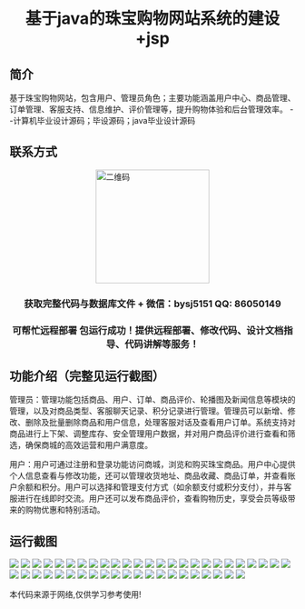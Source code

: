 <p><h1 align="center">基于java的珠宝购物网站系统的建设+jsp</h1></p>

## 简介
基于珠宝购物网站，包含用户、管理员角色；主要功能涵盖用户中心、商品管理、订单管理、客服支持、信息维护、评价管理等，提升购物体验和后台管理效率。    --计算机毕业设计源码；毕设源码；java毕业设计源码


## 联系方式
<img src="https://bs-1329754181.cos.ap-shanghai.myqcloud.com/wx.jpg" alt="二维码" style="display: block; margin: 0 auto;" width="200px">
<p><h3 align="center">获取完整代码与数据库文件 + 微信：bysj5151 QQ: 86050149</h3></p>
<p><h3 align="center">可帮忙远程部署 包运行成功！提供远程部署、修改代码、设计文档指导、代码讲解等服务！</h3></p>

## 功能介绍（完整见运行截图）
管理员：管理功能包括商品、用户、订单、商品评价、轮播图及新闻信息等模块的管理，以及对商品类型、客服聊天记录、积分记录进行管理。管理员可以新增、修改、删除及批量删除商品和用户信息，处理客服对话及查看用户订单。系统支持对商品进行上下架、调整库存、安全管理用户数据，并对用户商品评价进行查看和筛选，确保商城的高效运营和用户满意度。

用户：用户可通过注册和登录功能访问商城，浏览和购买珠宝商品。用户中心提供个人信息查看与修改功能，还可以管理收货地址、商品收藏、商品订单，并查看账户余额和积分。用户可以选择和管理支付方式（如余额支付或积分支付），并与客服进行在线即时交流。用户还可以发布商品评价，查看购物历史，享受会员等级带来的购物优惠和特别活动。


## 运行截图
![](https://bs-1329754181.cos.ap-shanghai.myqcloud.com/ssm/JewelShoppingWebsiteSystemBasedOnJavaJsp/img/001.jpg)
![](https://bs-1329754181.cos.ap-shanghai.myqcloud.com/ssm/JewelShoppingWebsiteSystemBasedOnJavaJsp/img/002.jpg)
![](https://bs-1329754181.cos.ap-shanghai.myqcloud.com/ssm/JewelShoppingWebsiteSystemBasedOnJavaJsp/img/003.jpg)
![](https://bs-1329754181.cos.ap-shanghai.myqcloud.com/ssm/JewelShoppingWebsiteSystemBasedOnJavaJsp/img/004.jpg)
![](https://bs-1329754181.cos.ap-shanghai.myqcloud.com/ssm/JewelShoppingWebsiteSystemBasedOnJavaJsp/img/005.jpg)
![](https://bs-1329754181.cos.ap-shanghai.myqcloud.com/ssm/JewelShoppingWebsiteSystemBasedOnJavaJsp/img/006.jpg)
![](https://bs-1329754181.cos.ap-shanghai.myqcloud.com/ssm/JewelShoppingWebsiteSystemBasedOnJavaJsp/img/007.jpg)
![](https://bs-1329754181.cos.ap-shanghai.myqcloud.com/ssm/JewelShoppingWebsiteSystemBasedOnJavaJsp/img/008.jpg)
![](https://bs-1329754181.cos.ap-shanghai.myqcloud.com/ssm/JewelShoppingWebsiteSystemBasedOnJavaJsp/img/009.jpg)
![](https://bs-1329754181.cos.ap-shanghai.myqcloud.com/ssm/JewelShoppingWebsiteSystemBasedOnJavaJsp/img/010.jpg)
![](https://bs-1329754181.cos.ap-shanghai.myqcloud.com/ssm/JewelShoppingWebsiteSystemBasedOnJavaJsp/img/011.jpg)
![](https://bs-1329754181.cos.ap-shanghai.myqcloud.com/ssm/JewelShoppingWebsiteSystemBasedOnJavaJsp/img/012.jpg)
![](https://bs-1329754181.cos.ap-shanghai.myqcloud.com/ssm/JewelShoppingWebsiteSystemBasedOnJavaJsp/img/013.jpg)
![](https://bs-1329754181.cos.ap-shanghai.myqcloud.com/ssm/JewelShoppingWebsiteSystemBasedOnJavaJsp/img/014.jpg)
![](https://bs-1329754181.cos.ap-shanghai.myqcloud.com/ssm/JewelShoppingWebsiteSystemBasedOnJavaJsp/img/015.jpg)
![](https://bs-1329754181.cos.ap-shanghai.myqcloud.com/ssm/JewelShoppingWebsiteSystemBasedOnJavaJsp/img/016.jpg)
![](https://bs-1329754181.cos.ap-shanghai.myqcloud.com/ssm/JewelShoppingWebsiteSystemBasedOnJavaJsp/img/017.jpg)
![](https://bs-1329754181.cos.ap-shanghai.myqcloud.com/ssm/JewelShoppingWebsiteSystemBasedOnJavaJsp/img/018.jpg)
![](https://bs-1329754181.cos.ap-shanghai.myqcloud.com/ssm/JewelShoppingWebsiteSystemBasedOnJavaJsp/img/019.jpg)
![](https://bs-1329754181.cos.ap-shanghai.myqcloud.com/ssm/JewelShoppingWebsiteSystemBasedOnJavaJsp/img/020.jpg)
![](https://bs-1329754181.cos.ap-shanghai.myqcloud.com/ssm/JewelShoppingWebsiteSystemBasedOnJavaJsp/img/021.jpg)
![](https://bs-1329754181.cos.ap-shanghai.myqcloud.com/ssm/JewelShoppingWebsiteSystemBasedOnJavaJsp/img/022.jpg)
![](https://bs-1329754181.cos.ap-shanghai.myqcloud.com/ssm/JewelShoppingWebsiteSystemBasedOnJavaJsp/img/023.jpg)
![](https://bs-1329754181.cos.ap-shanghai.myqcloud.com/ssm/JewelShoppingWebsiteSystemBasedOnJavaJsp/img/024.jpg)
![](https://bs-1329754181.cos.ap-shanghai.myqcloud.com/ssm/JewelShoppingWebsiteSystemBasedOnJavaJsp/img/025.jpg)
![](https://bs-1329754181.cos.ap-shanghai.myqcloud.com/ssm/JewelShoppingWebsiteSystemBasedOnJavaJsp/img/026.jpg)
![](https://bs-1329754181.cos.ap-shanghai.myqcloud.com/ssm/JewelShoppingWebsiteSystemBasedOnJavaJsp/img/027.jpg)
![](https://bs-1329754181.cos.ap-shanghai.myqcloud.com/ssm/JewelShoppingWebsiteSystemBasedOnJavaJsp/img/028.jpg)
![](https://bs-1329754181.cos.ap-shanghai.myqcloud.com/ssm/JewelShoppingWebsiteSystemBasedOnJavaJsp/img/029.jpg)
![](https://bs-1329754181.cos.ap-shanghai.myqcloud.com/ssm/JewelShoppingWebsiteSystemBasedOnJavaJsp/img/030.jpg)
![](https://bs-1329754181.cos.ap-shanghai.myqcloud.com/ssm/JewelShoppingWebsiteSystemBasedOnJavaJsp/img/031.jpg)
![](https://bs-1329754181.cos.ap-shanghai.myqcloud.com/ssm/JewelShoppingWebsiteSystemBasedOnJavaJsp/img/032.jpg)
![](https://bs-1329754181.cos.ap-shanghai.myqcloud.com/ssm/JewelShoppingWebsiteSystemBasedOnJavaJsp/img/033.jpg)
![](https://bs-1329754181.cos.ap-shanghai.myqcloud.com/ssm/JewelShoppingWebsiteSystemBasedOnJavaJsp/img/034.jpg)
![](https://bs-1329754181.cos.ap-shanghai.myqcloud.com/ssm/JewelShoppingWebsiteSystemBasedOnJavaJsp/img/035.jpg)
![](https://bs-1329754181.cos.ap-shanghai.myqcloud.com/ssm/JewelShoppingWebsiteSystemBasedOnJavaJsp/img/036.jpg)
![](https://bs-1329754181.cos.ap-shanghai.myqcloud.com/ssm/JewelShoppingWebsiteSystemBasedOnJavaJsp/img/037.jpg)
![](https://bs-1329754181.cos.ap-shanghai.myqcloud.com/ssm/JewelShoppingWebsiteSystemBasedOnJavaJsp/img/038.jpg)
![](https://bs-1329754181.cos.ap-shanghai.myqcloud.com/ssm/JewelShoppingWebsiteSystemBasedOnJavaJsp/img/039.jpg)
![](https://bs-1329754181.cos.ap-shanghai.myqcloud.com/ssm/JewelShoppingWebsiteSystemBasedOnJavaJsp/img/040.jpg)
![](https://bs-1329754181.cos.ap-shanghai.myqcloud.com/ssm/JewelShoppingWebsiteSystemBasedOnJavaJsp/img/041.jpg)
![](https://bs-1329754181.cos.ap-shanghai.myqcloud.com/ssm/JewelShoppingWebsiteSystemBasedOnJavaJsp/img/042.jpg)
![](https://bs-1329754181.cos.ap-shanghai.myqcloud.com/ssm/JewelShoppingWebsiteSystemBasedOnJavaJsp/img/043.jpg)
![](https://bs-1329754181.cos.ap-shanghai.myqcloud.com/ssm/JewelShoppingWebsiteSystemBasedOnJavaJsp/img/044.jpg)
![](https://bs-1329754181.cos.ap-shanghai.myqcloud.com/ssm/JewelShoppingWebsiteSystemBasedOnJavaJsp/img/045.jpg)
![](https://bs-1329754181.cos.ap-shanghai.myqcloud.com/ssm/JewelShoppingWebsiteSystemBasedOnJavaJsp/img/046.jpg)

<p>本代码来源于网络,仅供学习参考使用!</p>
